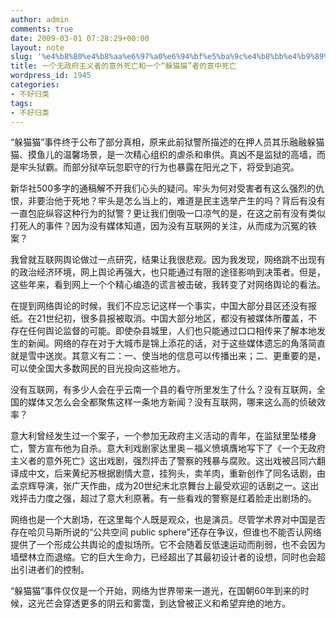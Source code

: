 ```yaml
---
author: admin
comments: true
date: 2009-03-01 07:28:29+00:00
layout: note
slug: '%e4%b8%80%e4%b8%aa%e6%97%a0%e6%94%bf%e5%ba%9c%e4%b8%bb%e4%b9%89%e8%80%85%e7%9a%84%e6%84%8f%e5%a4%96%e6%ad%bb%e4%ba%a1%e5%92%8c%e4%b8%80%e4%b8%aa%e2%80%9c%e8%ba%b2%e7%8c%ab%e7%8c%ab%e2%80%9d%e8%80%85'
title: 一个无政府主义者的意外死亡和一个“躲猫猫”者的意中死亡
wordpress_id: 1945
categories:
- 不好归类
tags:
- 不好归类
---
```


“躲猫猫”事件终于公布了部分真相，原来此前狱警所描述的在押人员其乐融融躲猫猫、摸鱼儿的温馨场景，是一次精心组织的虐杀和串供。真凶不是监狱的高墙，而是牢头狱霸。而部分狱卒玩忽职守的行为也暴露在阳光之下，将受到追究。

新华社500多字的通稿解不开我们心头的疑问。牢头为何对受害者有这么强烈的仇恨，非要治他于死地？牢头是怎么当上的，难道是民主选举产生的吗？背后有没有一直包庇纵容这种行为的狱警？更让我们倒吸一口凉气的是，在这之前有没有类似打死人的事件？因为没有媒体知道，因为没有互联网的关注，从而成为沉冤的铁案？

我曾就互联网舆论做过一点研究，结果让我很悲观。因为我发现，网络跳不出现有的政治经济环境，网上舆论再强大，也只能通过有限的途径影响到决策者。但是，这些年来，看到网上一个个精心编造的谎言被击破，我转变了对网络舆论的看法。

在提到网络舆论的时候，我们不应忘记这样一个事实，中国大部分县区还没有报纸。在21世纪初，很多县报被取消。中国大部分地区，都没有被媒体所覆盖，不存在任何舆论监督的可能。即使杂县城里，人们也只能通过口口相传来了解本地发生的新闻。网络的存在对于大城市是锦上添花的话，对于这些媒体遗忘的角落简直就是雪中送炭。其意义有二：一、使当地的信息可以传播出来；二、更重要的是，可以使全国大多数网民的目光投向这些地方。

没有互联网，有多少人会在乎云南一个县的看守所里发生了什么？没有互联网，全国的媒体又怎么会全都聚焦这样一条地方新闻？没有互联网，哪来这么高的侦破效率？

意大利曾经发生过一个案子，一个参加无政府主义活动的青年，在监狱里坠楼身亡，警方宣布他为自杀。意大利戏剧家达里奥－福义愤填膺地写下了《一个无政府主义者的意外死亡》这出戏剧，强烈抨击了警察的残暴与腐败。这出戏被吕同六翻译成中文，后来黄纪苏根据剧情大意，挂狗头，卖羊肉，重新创作了同名话剧，由孟京辉导演，张广天作曲，成为20世纪末北京舞台上最受欢迎的话剧之一。这出戏抨击力度之强，超过了意大利原著。有一些看戏的警察是红着脸走出剧场的。

网络也是一个大剧场，在这里每个人既是观众，也是演员。尽管学术界对中国是否存在哈贝马斯所说的“公共空间 public sphere”还存在争议，但谁也不能否认网络提供了一个形成公共舆论的虚拟场所。它不会随着反低速运动而削弱，也不会因为墙壁林立而退缩。它的巨大生命力，已经超出了其最初设计者的设想，同时也会超出引进者们的控制。

“躲猫猫”事件仅仅是一个开始，网络为世界带来一道光，在国朝60年到来的时候，这光芒会穿透更多的阴云和雾霭，到达曾被正义和希望弃绝的地方。

